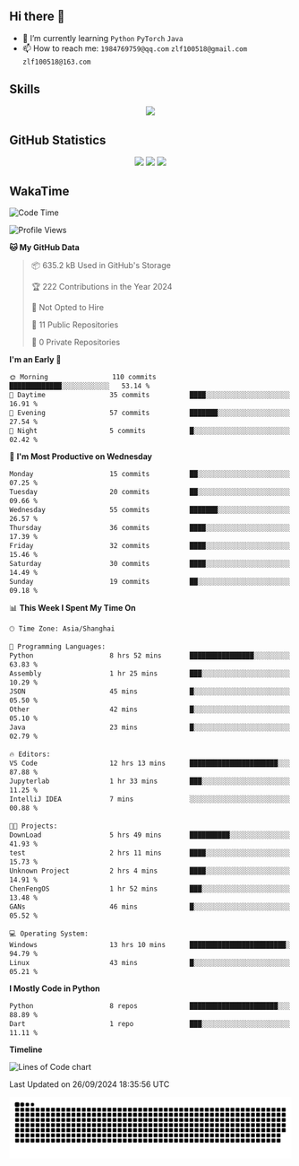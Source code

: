 ## Hi there 👋

- 🌱 I’m currently learning `Python` `PyTorch` `Java`
- 📫 How to reach me: `1984769759@qq.com` `zlf100518@gmail.com` `zlf100518@163.com`

## Skills
<div align="center"> <img src="https://skillicons.dev/icons?i=python,linux,git,github,html,css,js" /> </div>

## GitHub Statistics

<div align="center">
  <img src="https://github-readme-stats.vercel.app/api?username=mrcchenfeng&show_icons=true&theme=tokyonight" />
  <img src="https://github-readme-stats.vercel.app/api/top-langs/?username=mrcchenfeng&show_icons=true&theme=tokyonight" />
  <img src="https://github-readme-activity-graph.vercel.app/graph?username=mrcchenfeng&theme=xcode" />
</div>

## WakaTime

<!--START_SECTION:waka-->
![Code Time](http://img.shields.io/badge/Code%20Time-114%20hrs%2040%20mins-blue)

![Profile Views](http://img.shields.io/badge/Profile%20Views-3-blue)

**🐱 My GitHub Data** 

> 📦 635.2 kB Used in GitHub's Storage 
 > 
> 🏆 222 Contributions in the Year 2024
 > 
> 🚫 Not Opted to Hire
 > 
> 📜 11 Public Repositories 
 > 
> 🔑 0 Private Repositories 
 > 
**I'm an Early 🐤** 

```text
🌞 Morning                110 commits         █████████████░░░░░░░░░░░░   53.14 % 
🌆 Daytime                35 commits          ████░░░░░░░░░░░░░░░░░░░░░   16.91 % 
🌃 Evening                57 commits          ███████░░░░░░░░░░░░░░░░░░   27.54 % 
🌙 Night                  5 commits           █░░░░░░░░░░░░░░░░░░░░░░░░   02.42 % 
```
📅 **I'm Most Productive on Wednesday** 

```text
Monday                   15 commits          ██░░░░░░░░░░░░░░░░░░░░░░░   07.25 % 
Tuesday                  20 commits          ██░░░░░░░░░░░░░░░░░░░░░░░   09.66 % 
Wednesday                55 commits          ███████░░░░░░░░░░░░░░░░░░   26.57 % 
Thursday                 36 commits          ████░░░░░░░░░░░░░░░░░░░░░   17.39 % 
Friday                   32 commits          ████░░░░░░░░░░░░░░░░░░░░░   15.46 % 
Saturday                 30 commits          ████░░░░░░░░░░░░░░░░░░░░░   14.49 % 
Sunday                   19 commits          ██░░░░░░░░░░░░░░░░░░░░░░░   09.18 % 
```


📊 **This Week I Spent My Time On** 

```text
🕑︎ Time Zone: Asia/Shanghai

💬 Programming Languages: 
Python                   8 hrs 52 mins       ████████████████░░░░░░░░░   63.83 % 
Assembly                 1 hr 25 mins        ███░░░░░░░░░░░░░░░░░░░░░░   10.29 % 
JSON                     45 mins             █░░░░░░░░░░░░░░░░░░░░░░░░   05.50 % 
Other                    42 mins             █░░░░░░░░░░░░░░░░░░░░░░░░   05.10 % 
Java                     23 mins             █░░░░░░░░░░░░░░░░░░░░░░░░   02.79 % 

🔥 Editors: 
VS Code                  12 hrs 13 mins      ██████████████████████░░░   87.88 % 
Jupyterlab               1 hr 33 mins        ███░░░░░░░░░░░░░░░░░░░░░░   11.25 % 
IntelliJ IDEA            7 mins              ░░░░░░░░░░░░░░░░░░░░░░░░░   00.88 % 

🐱‍💻 Projects: 
DownLoad                 5 hrs 49 mins       ██████████░░░░░░░░░░░░░░░   41.93 % 
test                     2 hrs 11 mins       ████░░░░░░░░░░░░░░░░░░░░░   15.73 % 
Unknown Project          2 hrs 4 mins        ████░░░░░░░░░░░░░░░░░░░░░   14.91 % 
ChenFengOS               1 hr 52 mins        ███░░░░░░░░░░░░░░░░░░░░░░   13.48 % 
GANs                     46 mins             █░░░░░░░░░░░░░░░░░░░░░░░░   05.52 % 

💻 Operating System: 
Windows                  13 hrs 10 mins      ████████████████████████░   94.79 % 
Linux                    43 mins             █░░░░░░░░░░░░░░░░░░░░░░░░   05.21 % 
```

**I Mostly Code in Python** 

```text
Python                   8 repos             ██████████████████████░░░   88.89 % 
Dart                     1 repo              ███░░░░░░░░░░░░░░░░░░░░░░   11.11 % 
```



**Timeline**

![Lines of Code chart](https://raw.githubusercontent.com/mrcchenfeng/mrcchenfeng/main/assets/bar_graph.png)


 Last Updated on 26/09/2024 18:35:56 UTC
<!--END_SECTION:waka-->

<div align="center"><img src="./assets/github-snake-dark.svg" /></div>
